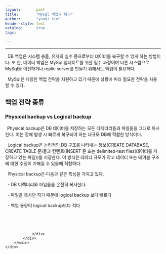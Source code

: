 ```yaml
---
layout:       post
title:        "Mysql 백업과 복구"
author:       "yunki kim"
header-style: text
catalog:      true
tags: 

---
```


<head></head>
<body id="tt-body-page" class="">
<div id="wrap" class="wrap-right">
    <div id="container">
        <main class="main ">
            <div class="area-main">
                <div class="area-view">
                    <div class="article-header"></div>
                    <hr>
                    <div class="article-view">
                        <div class="contents_style">
                            <p data-ke-size="size16">&nbsp; DB 백업은 시스템 충돌, 유저의 실수 등으로부터 데이터를 복구할 수 있게 하는 방법이다. 또 한, 데이터 백업은 MySql 업데이트를 위한 필수 과정이며 다른 시스템으로 MySql을 이전하거나 replic server를 만들기 위해서도 백업이 필요하다.</p>
<p data-ke-size="size16">&nbsp; MySql은 다양한 백업 전략을 지원하고 있기 때문에 상황에 따라 필요한 전략을 사용할 수 있다.&nbsp;</p>
<h2 data-ke-size="size26"><b>백업 전략 종류</b></h2>
<h3 data-ke-size="size23"><b>Physical backup vs Logical backup</b></h3>
<p data-ke-size="size16"><b>&nbsp;&nbsp;</b>Physical backup은 DB 데이터를 저장하는 모든 디렉터리들과 파일들을 그대로 복사한다. 이는 장애 발생 시 빠르게 복구되야 하는 대규모 DB에 적합한 방식이다.</p>
<p data-ke-size="size16">&nbsp; Logical backup은 논리적인 DB 구조를 나타내는 정보(CREATE DATABASE, CREATE TABLE 문)들과 컨텐트(INSERT 문 또는 delimited-test files(데이터를 저장하고 있는 파일))를 저장한다. 이 방식은 데이터 규모가 작고 데이터 또는 테이블 구조에 대한 수정이 가해질 수 있을때 적합하다.</p>
<p data-ke-size="size16">&nbsp; Physical backup은 다음과 같은 특성을 가지고 있다.</p>
<p data-ke-size="size16">&nbsp; - DB 디렉터리와 파일을을 온전히 복사한다.</p>
<p data-ke-size="size16">&nbsp; - 파일을 복사만 하기 때문에 logical backup 보다 빠르다</p>
<p data-ke-size="size16">&nbsp; - 백업 용량이 logical backup보다 적다</p>
<p data-ke-size="size16">&nbsp;</p>
                        </div>
                        <br>
                        <div class="tags"></div>
                    </div>
                    
                </div>
            </div>
        </main>
    </div>
</div>


</body>
